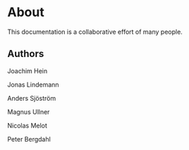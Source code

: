 # About

This documentation is a collaborative effort of many people.

## Authors

Joachim Hein

Jonas Lindemann

Anders Sjöström

Magnus Ullner

Nicolas Melot

Peter Bergdahl